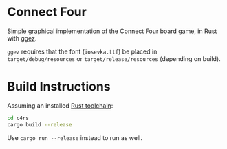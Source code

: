 # Connect Four

Simple graphical implementation of the Connect Four board game, in Rust with [ggez](//ggez.rs).  

`ggez` requires that the font (`iosevka.ttf`) be placed in `target/debug/resources` or `target/release/resources` (depending on build).

# Build Instructions

Assuming an installed [Rust toolchain](//rustup.rs):

```bash
cd c4rs
cargo build --release
```

Use `cargo run --release` instead to run as well.
